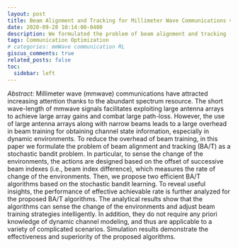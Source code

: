 ```yaml
---
layout: post
title: Beam Alignment and Tracking for Millimeter Wave Communications via Bandit Learning
date: 2020-09-28 10:14:00-0400
description: We formulated the problem of beam alignment and tracking (BA/T) as a stochastic bandit problem.
tags: Communication Optimization
# categories: mmWave communication RL
giscus_comments: true
related_posts: false
toc:
  sidebar: left
---
```


_Abstract:_ Millimeter wave (mmwave) communications have attracted increasing attention thanks to the abundant spectrum resource. The short wave-length of mmwave signals facilitates exploiting large antenna arrays to achieve large array gains and combat large path-loss. However, the use of large antenna arrays along with narrow beams leads to a large overhead in beam training for obtaining channel state information, especially in dynamic environments. To reduce the overhead of beam training, in this paper we formulate the problem of beam alignment and tracking (BA/T) as a stochastic bandit problem. In particular, to sense the change of the environments, the actions are designed based on the offset of successive beam indexes (i.e., beam index difference), which measures the rate of change of the environments. Then, we propose two efficient BA/T algorithms based on the stochastic bandit learning. To reveal useful insights, the performance of effective achievable rate is further analyzed for the proposed BA/T algorithms. The analytical results show that the algorithms can sense the change of the environments and adjust beam training strategies intelligently. In addition, they do not require any priori knowledge of dynamic channel modeling, and thus are applicable to a variety of complicated scenarios. Simulation results demonstrate the effectiveness and superiority of the proposed algorithms.